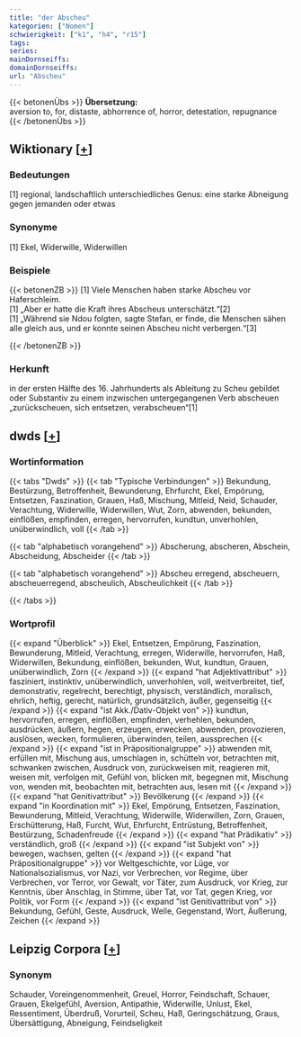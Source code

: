 ```yaml
---
title: "der Abscheu"
kategorien: ["Nomen"]
schwierigkeit: ["k1", "h4", "r15"]
tags:
series:
mainDornseiffs:
domainDornseiffs:
url: "Abscheu"
---
```


{{< betonenÜbs >}}
**Übersetzung:**  
aversion to, for, distaste, abhorrence of, horror, detestation, repugnance  
{{< /betonenÜbs >}}

## Wiktionary [[+](https://de.wiktionary.org/wiki/Abscheu)]

### Bedeutungen
[1] regional, landschaftlich unterschiedliches Genus: eine starke Abneigung gegen jemanden oder etwas  

### Synonyme
[1] Ekel, Widerwille, Widerwillen  

### Beispiele
{{< betonenZB >}}
[1] Viele Menschen haben starke Abscheu vor Haferschleim.  
[1] „Aber er hatte die Kraft ihres Abscheus unterschätzt.“[2]  
[1] „Während sie Ndou folgten, sagte Stefan, er finde, die Menschen sähen alle gleich aus, und er konnte seinen Abscheu nicht verbergen.“[3]  

{{< /betonenZB >}}
### Herkunft
in der ersten Hälfte des 16. Jahrhunderts als Ableitung zu Scheu gebildet oder Substantiv zu einem inzwischen untergegangenen Verb abscheuen „zurückscheuen, sich entsetzen, verabscheuen“[1]  



## dwds [[+](https://www.dwds.de/wb/Abscheu)]

### Wortinformation
{{< tabs "Dwds" >}}
{{< tab "Typische Verbindungen" >}}
Bekundung, Bestürzung, Betroffenheit, Bewunderung, Ehrfurcht, Ekel, Empörung, Entsetzen, Faszination, Grauen, Haß, Mischung, Mitleid, Neid, Schauder, Verachtung, Widerwille, Widerwillen, Wut, Zorn, abwenden, bekunden, einflößen, empfinden, erregen, hervorrufen, kundtun, unverhohlen, unüberwindlich, voll
{{< /tab >}}

{{< tab "alphabetisch vorangehend" >}}
Abscherung, abscheren, Abschein, Abscheidung, Abscheider
{{< /tab >}}

{{< tab "alphabetisch vorangehend" >}}
Abscheu erregend, abscheuern, abscheuerregend, abscheulich, Abscheulichkeit
{{< /tab >}}

{{< /tabs >}}

### Wortprofil
{{< expand "Überblick" >}} Ekel, Entsetzen, Empörung, Faszination, Bewunderung, Mitleid, Verachtung, erregen, Widerwille, hervorrufen, Haß, Widerwillen, Bekundung, einflößen, bekunden, Wut, kundtun, Grauen, unüberwindlich, Zorn {{< /expand >}}
{{< expand "hat Adjektivattribut" >}} fasziniert, instinktiv, unüberwindlich, unverhohlen, voll, weitverbreitet, tief, demonstrativ, regelrecht, berechtigt, physisch, verständlich, moralisch, ehrlich, heftig, gerecht, natürlich, grundsätzlich, äußer, gegenseitig {{< /expand >}}
{{< expand "ist Akk./Dativ-Objekt von" >}} kundtun, hervorrufen, erregen, einflößen, empfinden, verhehlen, bekunden, ausdrücken, äußern, hegen, erzeugen, erwecken, abwenden, provozieren, auslösen, wecken, formulieren, überwinden, teilen, aussprechen {{< /expand >}}
{{< expand "ist in Präpositionalgruppe" >}} abwenden mit, erfüllen mit, Mischung aus, umschlagen in, schütteln vor, betrachten mit, schwanken zwischen, Ausdruck von, zurückweisen mit, reagieren mit, weisen mit, verfolgen mit, Gefühl von, blicken mit, begegnen mit, Mischung von, wenden mit, beobachten mit, betrachten aus, lesen mit {{< /expand >}}
{{< expand "hat Genitivattribut" >}} Bevölkerung {{< /expand >}}
{{< expand "in Koordination mit" >}} Ekel, Empörung, Entsetzen, Faszination, Bewunderung, Mitleid, Verachtung, Widerwille, Widerwillen, Zorn, Grauen, Erschütterung, Haß, Furcht, Wut, Ehrfurcht, Entrüstung, Betroffenheit, Bestürzung, Schadenfreude {{< /expand >}}
{{< expand "hat Prädikativ" >}} verständlich, groß {{< /expand >}}
{{< expand "ist Subjekt von" >}} bewegen, wachsen, gelten {{< /expand >}}
{{< expand "hat Präpositionalgruppe" >}} vor Weltgeschichte, vor Lüge, vor Nationalsozialismus, vor Nazi, vor Verbrechen, vor Regime, über Verbrechen, vor Terror, vor Gewalt, vor Täter, zum Ausdruck, vor Krieg, zur Kenntnis, über Anschlag, in Stimme, über Tat, vor Tat, gegen Krieg, vor Politik, vor Form {{< /expand >}}
{{< expand "ist Genitivattribut von" >}} Bekundung, Gefühl, Geste, Ausdruck, Welle, Gegenstand, Wort, Äußerung, Zeichen {{< /expand >}}

## Leipzig Corpora [[+](https://corpora.uni-leipzig.de/en/res?word=Abscheu&corpusId=deu_newscrawl-public_2018)]


### Synonym
Schauder, Voreingenommenheit, Greuel, Horror, Feindschaft, Schauer, Grauen, Ekelgefühl, Aversion, Antipathie, Widerwille, Unlust, Ekel, Ressentiment, Überdruß, Vorurteil, Scheu, Haß, Geringschätzung, Graus, Übersättigung, Abneigung, Feindseligkeit

